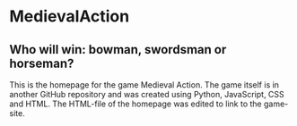 # MedievalAction

## Who will win: bowman, swordsman or horseman?
This is the homepage for the game Medieval Action.
The game itself is in another GitHub repository and was created using Python, JavaScript, CSS and HTML.
The HTML-file of the homepage was edited to link to the game-site.
